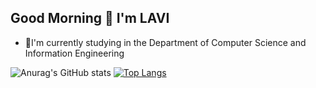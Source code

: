 ## Good Morning 👋 I'm LAVI

- 🌱I'm currently studying in the Department of Computer Science and Information Engineering

![Anurag's GitHub stats](https://github-readme-stats.vercel.app/api?username=LAVI724&show_icons=true&theme=radical)
[![Top Langs](https://github-readme-stats.vercel.app/api/top-langs/?username=LAVI724&layout=compact)](https://github.com/anuraghazra/github-readme-stats)
